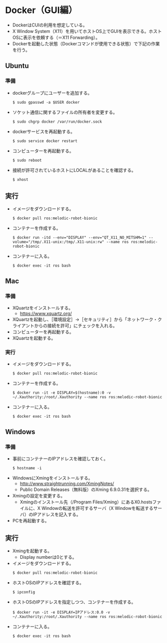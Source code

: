 # Docker（GUI編）
- DockerはCUIの利用を想定している。
- X Window System（X11）を用いてホストOS上でGUIを表示できる。ホストOSに表示を依頼する（＝X11 Forwarding）。
- Dockerを起動した状態（Dockerコマンドが使用できる状態）で下記の作業を行う。

## Ubuntu
### 準備
- dockerグループにユーザーを追加する。
  ```
  $ sudo gpasswd -a $USER docker
  ```
- ソケット通信に関するファイルの所有者を変更する。
  ```
  $ sudo chgrp docker /var/run/docker.sock
  ```
- dockerサービスを再起動する。
  ```
  $ sudo service docker restart
  ```
- コンピューターを再起動する。
  ```
  $ sudo reboot
  ```
- 接続が許可されているホストにLOCALがあることを確認する。
  ```
  $ xhost
  ```

## 実行
- イメージをダウンロードする。
  ```
  $ docker pull ros:melodic-robot-bionic
  ```
- コンテナーを作成する。
  ```
  $ docker run -itd --env="DISPLAY" --env="QT_X11_NO_MITSHM=1" --volume="/tmp/.X11-unix:/tmp/.X11-unix:rw" --name ros ros:melodic-robot-bionic
  ```
- コンテナーに入る。
  ```
  $ docker exec -it ros bash
  ```

## Mac
### 準備
- XQuartzをインストールする。
  - https://www.xquartz.org/
- XQuartzを起動し、［環境設定］→［セキュリティ］から「ネットワーク・クライアントからの接続を許可」にチェックを入れる。
- コンピューターを再起動する。
- XQuartzを起動する。

### 実行
- イメージをダウンロードする。
  ```
  $ docker pull ros:melodic-robot-bionic
  ```
- コンテナーを作成する。
  ```
  $ docker run -it -e DISPLAY=$(hostname):0 -v ~/.Xauthority:/root/.Xauthority --name ros ros:melodic-robot-bionic
  ```
- コンテナーに入る。
  ```
  $ docker exec -it ros bash
  ```

## Windows
### 準備
- 事前にコンテナーのIPアドレスを確認しておく。
  ```
  $ hostname -i
  ```
- WindowsにXmingをインストールする。
  - http://www.straightrunning.com/XmingNotes/
  - Public Domain Releases（無料版）のXming 6.9.0.31を選択する。
- Xmingの設定を変更する。
  - Xmingのインストール先（/Program Files/Xming）にあるX0.hostsファイルに、X Windowの転送を許可するサーバ（X Windowを転送するサーバ）のIPアドレスを記入する。
- PCを再起動する。

## 実行
- Xmingを起動する。
  - Display numberは0とする。
- イメージをダウンロードする。
  ```
  $ docker pull ros:melodic-robot-bionic
  ```
- ホストOSのIPアドレスを確認する。
  ```
  $ ipconfig
  ```
- ホストOSのIPアドレスを指定しつつ、コンテナーを作成する。
  ```
  $ docker run -it -e DISPLAY=IPアドレス:0.0 -v ~/.Xauthority:/root/.Xauthority --name ros ros:melodic-robot-bionic
  ```
- コンテナーに入る。
  ```
  $ docker exec -it ros bash
  ```
